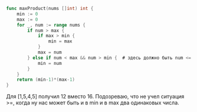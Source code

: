 ```go
func maxProduct(nums []int) int {
    min := 0
    max := 0
    for _, num := range nums {
        if num > max {
            if max > min {
                min = max
            }
            max = num
        } else if num < max && num > min {  # здесь должно быть num <= max
            min = num
        }
    }
    return (min-1)*(max-1)
}
```

Для [1,5,4,5] получил 12 вместо 16. Подозреваю, что не учел ситуация >=, когда ну нас может быть и в min и в max два одинаковых числа.